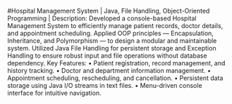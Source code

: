 #Hospital Management System | Java, File Handling, Object-Oriented Programming |
Description:
Developed a console-based Hospital Management System to efficiently manage patient records, doctor details, and appointment scheduling. Applied OOP principles — Encapsulation, Inheritance, and Polymorphism — to design a modular and maintainable system. Utilized Java File Handling for persistent storage and Exception Handling to ensure robust input and file operations without database dependency.
Key Features:
•	Patient registration, record management, and history tracking.
•	Doctor and department information management.
•	Appointment scheduling, rescheduling, and cancellation.
•	Persistent data storage using Java I/O streams in text files.
•	Menu-driven console interface for intuitive navigation.
